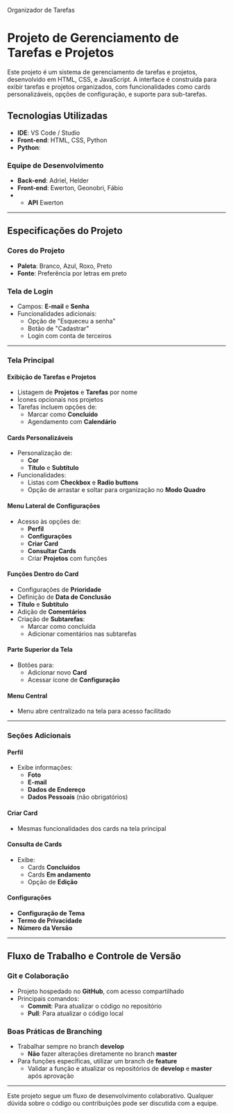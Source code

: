 Organizador de Tarefas

# Projeto de Gerenciamento de Tarefas e Projetos

Este projeto é um sistema de gerenciamento de tarefas e projetos, desenvolvido em HTML, CSS, e JavaScript. A interface é construída para exibir tarefas e projetos organizados, com funcionalidades como cards personalizáveis, opções de configuração, e suporte para sub-tarefas.

## Tecnologias Utilizadas
- **IDE**: VS Code / Studio
- **Front-end**: HTML, CSS, Python
- **Python**:

### Equipe de Desenvolvimento
- **Back-end**: Adriel, Helder
- **Front-end**: Ewerton, Geonobri, Fábio
- - **API** Ewerton

---

## Especificações do Projeto

### Cores do Projeto
- **Paleta**: Branco, Azul, Roxo, Preto
- **Fonte**: Preferência por letras em preto

### Tela de Login
- Campos: **E-mail** e **Senha**
- Funcionalidades adicionais:
  - Opção de "Esqueceu a senha"
  - Botão de "Cadastrar"
  - Login com conta de terceiros

---

### Tela Principal

#### Exibição de Tarefas e Projetos
- Listagem de **Projetos** e **Tarefas** por nome
- Ícones opcionais nos projetos
- Tarefas incluem opções de:
  - Marcar como **Concluído**
  - Agendamento com **Calendário**

#### Cards Personalizáveis
- Personalização de:
  - **Cor**
  - **Título** e **Subtítulo**
- Funcionalidades:
  - Listas com **Checkbox** e **Radio buttons**
  - Opção de arrastar e soltar para organização no **Modo Quadro**

#### Menu Lateral de Configurações
- Acesso às opções de:
  - **Perfil**
  - **Configurações**
  - **Criar Card**
  - **Consultar Cards**
  - Criar **Projetos** com funções

#### Funções Dentro do Card
- Configurações de **Prioridade**
- Definição de **Data de Conclusão**
- **Título** e **Subtítulo**
- Adição de **Comentários**
- Criação de **Subtarefas**:
  - Marcar como concluída
  - Adicionar comentários nas subtarefas

#### Parte Superior da Tela
- Botões para:
  - Adicionar novo **Card**
  - Acessar ícone de **Configuração**

#### Menu Central
- Menu abre centralizado na tela para acesso facilitado

---

### Seções Adicionais

#### Perfil
- Exibe informações:
  - **Foto**
  - **E-mail**
  - **Dados de Endereço**
  - **Dados Pessoais** (não obrigatórios)

#### Criar Card
- Mesmas funcionalidades dos cards na tela principal

#### Consulta de Cards
- Exibe:
  - Cards **Concluídos**
  - Cards **Em andamento**
  - Opção de **Edição**

#### Configurações
- **Configuração de Tema**
- **Termo de Privacidade**
- **Número da Versão**

---

## Fluxo de Trabalho e Controle de Versão

### Git e Colaboração
- Projeto hospedado no **GitHub**, com acesso compartilhado
- Principais comandos:
  - **Commit**: Para atualizar o código no repositório
  - **Pull**: Para atualizar o código local

### Boas Práticas de Branching
- Trabalhar sempre no branch **develop**
  - **Não** fazer alterações diretamente no branch **master**
- Para funções específicas, utilizar um branch de **feature**
  - Validar a função e atualizar os repositórios de **develop** e **master** após aprovação

---

Este projeto segue um fluxo de desenvolvimento colaborativo. Qualquer dúvida sobre o código ou contribuições pode ser discutida com a equipe.

